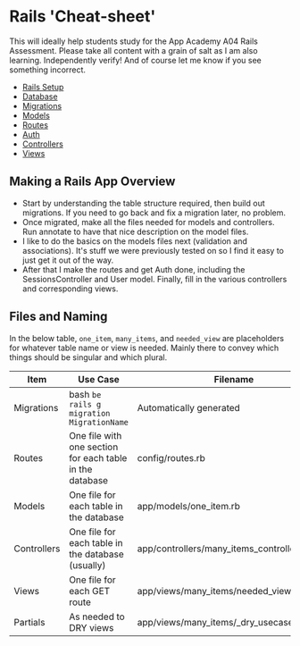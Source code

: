 # Rails 'Cheat-sheet'

This will ideally help students study for the App Academy A04 Rails Assessment. Please take all content with a grain of salt as I am also learning. Independently verify! And of course let me know if you see something incorrect.

* [Rails Setup][rails_setup]
* [Database][database]
* [Migrations][migrations]
* [Models][models]
* [Routes][routes]
* [Auth][auth]
* [Controllers][controllers]
* [Views][views]

## Making a Rails App Overview

* Start by understanding the table structure required, then build out migrations. If you need to go back and fix a migration later, no problem.
* Once migrated, make all the files needed for models and controllers. Run annotate to have that nice description on the model files.
* I like to do the basics on the models files next (validation and associations). It's stuff we were previously tested on so I find it easy to just get it out of the way.
* After that I make the routes and get Auth done, including the SessionsController and User model. Finally, fill in the various controllers and corresponding views.

## Files and Naming

In the below table, `one_item`, `many_items`, and `needed_view` are placeholders for whatever table name or view is needed. Mainly there to convey which things should be singular and which plural.

| Item | Use Case | Filename | Inside |
| --- | --- | --- | ------ |
| Migrations  | bash `be rails g migration MigrationName` | Automatically generated | `create_table :many_items` |
| Routes      | One file with one section for each table in the database | config/routes.rb | `resources :many_items, only: [.. :needed_view ..]` |
| Models      | One file for each table in the database | app/models/one_item.rb | `class OneItem < ApplicationRecord` |
| Controllers | One file for each table in the database (usually) | app/controllers/many_items_controller.rb | `class ManyItemsController < ApplicationController` |
| Views       | One file for each GET route | app/views/many_items/needed_view.html.erb |  |
| Partials    | As needed to DRY views | app/views/many_items/_dry_usecase.html.erb |  |

[rails_setup]: ./rails_setup/README.md
[database]: ./database/README.md
[migrations]: ./migrations/README.md
[models]: ./models/README.md
[routes]: ./routes/README.md
[controllers]: ./controllers/README.md
[views]: ./views/README.md
[auth]: ./auth/README.md
